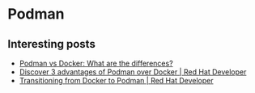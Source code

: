 # Podman

## Interesting posts

- [Podman vs Docker: What are the differences?](https://www.imaginarycloud.com/blog/podman-vs-docker/)
- [Discover 3 advantages of Podman over Docker \| Red Hat Developer](https://developers.redhat.com/articles/2023/08/03/3-advantages-docker-podman#)
- [Transitioning from Docker to Podman \| Red Hat Developer](https://developers.redhat.com/blog/2020/11/19/transitioning-from-docker-to-podman#)
